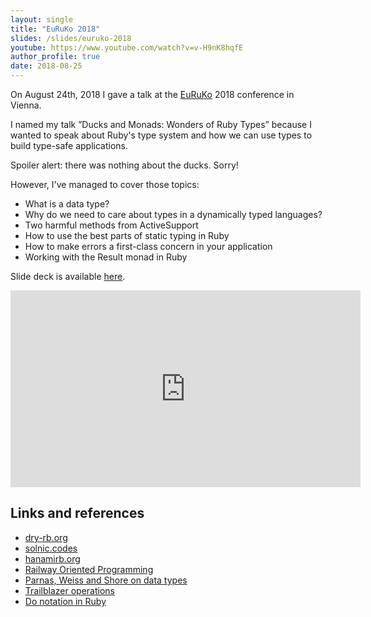 ```yaml
---
layout: single
title: "EuRuKo 2018"
slides: /slides/euruko-2018
youtube: https://www.youtube.com/watch?v=v-H9nK8hqfE
author_profile: true
date: 2018-08-25
---
```


On August 24th, 2018 I gave a talk at the [EuRuKo](http://euruko2018.org/) 2018
conference in Vienna.

I named my talk ”Ducks and Monads: Wonders of Ruby Types” because I wanted to
speak about Ruby's type system and how we can use types to build type-safe applications.

Spoiler alert: there was nothing about the ducks. Sorry!

However, I've managed to cover those topics:

- What is a data type?
- Why do we need to care about types in a dynamically typed languages?
- Two harmful methods from ActiveSupport
- How to use the best parts of static typing in Ruby
- How to make errors a first-class concern in your application
- Working with the Result monad in Ruby

<!-- excerpt -->

Slide deck is available [here](/slides/euruko-2018).

<iframe width="560" height="315" src="https://www.youtube-nocookie.com/embed/v-H9nK8hqfE" frameborder="0" allow="autoplay; encrypted-media" allowfullscreen></iframe>

## Links and references

<ul>
  <li><a href="http://dry-rb.org/gems/dry-types/">
    dry-rb.org
  </a></li>
  <li><a href="https://solnic.codes/2016/11/02/duck-typing-vs-type-safety-in-ruby/">solnic.codes</a></li>
  <li><a href="http://hanamirb.org/">hanamirb.org</a></li>
  <li>
    <a href="https://fsharpforfunandprofit.com/rop/">
      Railway Oriented Programming
    </a>
  </li>
  <li><a href="https://books.google.ru/books/about/Abstract_Types_Defined_as_Classes_of_Var.html?id=gKP1SQAACAAJ&redir_esc=y">Parnas, Weiss and Shore on data types</a></li>
  <li>
    <a href="http://trailblazer.to/gems/operation/2.0/">
      Trailblazer operations
    </a>
  </li>
  <li>
    <a href="https://www.morozov.is/2018/05/27/do-notation-ruby.html">Do notation in Ruby</a>
  </li>
</ul>
